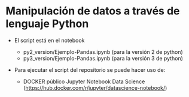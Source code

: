 # Manipulación de datos a través de lenguaje Python

* El script está en el notebook 
	* py2_version/Ejemplo-Pandas.ipynb (para la versión 2 de python)
	* py3_version/Ejemplo-Pandas.ipynb (para la versión 3 de python)

* Para ejecutar el script del repositorio se puede hacer uso de:
	*	 DOCKER público Jupyter Notebook Data Science (https://hub.docker.com/r/jupyter/datascience-notebook/)
		


